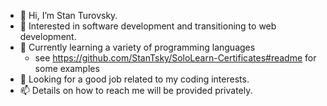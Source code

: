 - 👋 Hi, I’m Stan Turovsky.
- 👀 Interested in software development and transitioning to web development.
- 🌱 Currently learning a variety of programming languages 
  - see https://github.com/StanTsky/SoloLearn-Certificates#readme for some examples
- 💞️ Looking for a good job related to my coding interests.
- 📫 Details on how to reach me will be provided privately.
